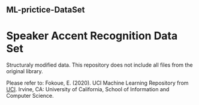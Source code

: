 ML-prictice-DataSet
------------------
Speaker Accent Recognition Data Set
=====================================

Structuraly modified data. This repository does not include all files from the original library.

Please refer to:
Fokoue, E. (2020). UCI Machine Learning Repository from [UCI](https://archive.ics.uci.edu/ml/datasets/Speaker+Accent+Recognition). Irvine, CA: University of California, School of Information and Computer Science.
